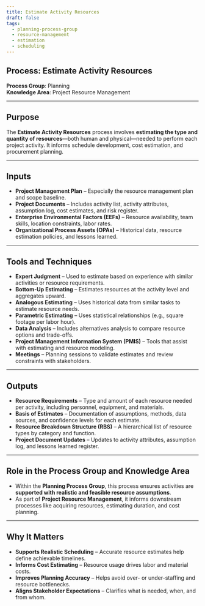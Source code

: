 ```yaml
---
title: Estimate Activity Resources  
draft: false  
tags:  
  - planning-process-group  
  - resource-management  
  - estimation  
  - scheduling  
---
```


## Process: Estimate Activity Resources

**Process Group**: Planning  
**Knowledge Area**: Project Resource Management  

---

## Purpose

The **Estimate Activity Resources** process involves **estimating the type and quantity of resources**—both human and physical—needed to perform each project activity. It informs schedule development, cost estimation, and procurement planning.

---

## Inputs

- **Project Management Plan** – Especially the resource management plan and scope baseline.
- **Project Documents** – Includes activity list, activity attributes, assumption log, cost estimates, and risk register.
- **Enterprise Environmental Factors (EEFs)** – Resource availability, team skills, location constraints, labor rates.
- **Organizational Process Assets (OPAs)** – Historical data, resource estimation policies, and lessons learned.

---

## Tools and Techniques

- **Expert Judgment** – Used to estimate based on experience with similar activities or resource requirements.
- **Bottom-Up Estimating** – Estimates resources at the activity level and aggregates upward.
- **Analogous Estimating** – Uses historical data from similar tasks to estimate resource needs.
- **Parametric Estimating** – Uses statistical relationships (e.g., square footage per labor hour).
- **Data Analysis** – Includes alternatives analysis to compare resource options and trade-offs.
- **Project Management Information System (PMIS)** – Tools that assist with estimating and resource modeling.
- **Meetings** – Planning sessions to validate estimates and review constraints with stakeholders.

---

## Outputs

- **Resource Requirements** – Type and amount of each resource needed per activity, including personnel, equipment, and materials.
- **Basis of Estimates** – Documentation of assumptions, methods, data sources, and confidence levels for each estimate.
- **Resource Breakdown Structure (RBS)** – A hierarchical list of resource types by category and function.
- **Project Document Updates** – Updates to activity attributes, assumption log, and lessons learned register.

---

## Role in the Process Group and Knowledge Area

- Within the **Planning Process Group**, this process ensures activities are **supported with realistic and feasible resource assumptions**.
- As part of **Project Resource Management**, it informs downstream processes like acquiring resources, estimating duration, and cost planning.

---

## Why It Matters

- **Supports Realistic Scheduling** – Accurate resource estimates help define achievable timelines.
- **Informs Cost Estimating** – Resource usage drives labor and material costs.
- **Improves Planning Accuracy** – Helps avoid over- or under-staffing and resource bottlenecks.
- **Aligns Stakeholder Expectations** – Clarifies what is needed, when, and from whom.
